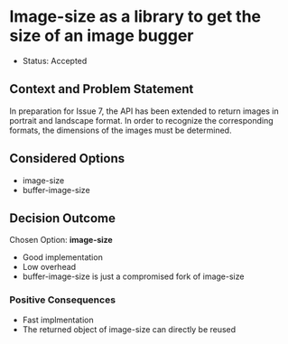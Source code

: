 # Image-size as a library to get the size of an image bugger 

* Status: Accepted

## Context and Problem Statement
In preparation for Issue 7, the API has been extended to return images in portrait and landscape format.
In order to recognize the corresponding formats, the dimensions of the images must be determined.

## Considered Options

* image-size
* buffer-image-size

## Decision Outcome
Chosen Option: **image-size**

* Good implementation
* Low overhead
* buffer-image-size is just a compromised fork of image-size 

### Positive Consequences
* Fast implmentation
* The returned object of image-size can directly be reused

 


